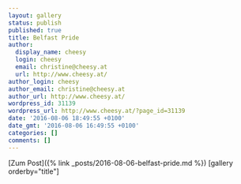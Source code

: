 ```yaml
---
layout: gallery
status: publish
published: true
title: Belfast Pride
author:
  display_name: cheesy
  login: cheesy
  email: christine@cheesy.at
  url: http://www.cheesy.at/
author_login: cheesy
author_email: christine@cheesy.at
author_url: http://www.cheesy.at/
wordpress_id: 31139
wordpress_url: http://www.cheesy.at/?page_id=31139
date: '2016-08-06 18:49:55 +0100'
date_gmt: '2016-08-06 16:49:55 +0100'
categories: []
comments: []
---
```


[Zum Post]({% link _posts/2016-08-06-belfast-pride.md %})
[gallery orderby="title"]
